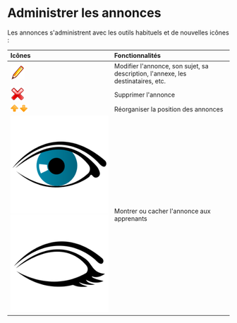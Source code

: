 # Administrer les annonces

Les annonces s'administrent avec les outils habituels et de nouvelles icônes :

| Icônes | Fonctionnalités |
| :--- | :--- |
| ![](../../.gitbook/assets/graficos71%20%285%29.png) | Modifier l'annonce, son sujet, sa description, l'annexe, les destinataires, etc. |
| ![](../../.gitbook/assets/graficos72%20%285%29.png) | Supprimer l'annonce |
| ![](../../.gitbook/assets/graficos73%20%285%29.png) | Réorganiser la position des annonces |
| ![](../../.gitbook/assets/visible.svg)![](../../.gitbook/assets/invisible.svg) | Montrer ou cacher l'annonce aux apprenants |

